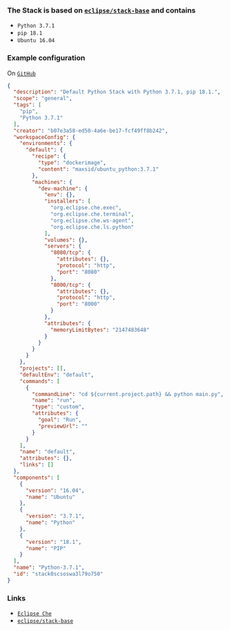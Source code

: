 ### The Stack is based on [`eclipse/stack-base`](https://hub.docker.com/r/eclipse/stack-base/) and contains
- `Python 3.7.1`
- `pip 18.1`
- `Ubuntu 16.04`

### Example configuration
On [`GitHub`](https://github.com/maxsid/che-dockerfiles/blob/master/examples/ubuntu_python/3.7.1/raw-configuration.json)

```json
{
  "description": "Default Python Stack with Python 3.7.1, pip 18.1.",
  "scope": "general",
  "tags": [
    "pip",
    "Python 3.7.1"
  ],
  "creator": "b07e3a58-ed50-4a6e-be17-fcf49ff8b242",
  "workspaceConfig": {
    "environments": {
      "default": {
        "recipe": {
          "type": "dockerimage",
          "content": "maxsid/ubuntu_python:3.7.1"
        },
        "machines": {
          "dev-machine": {
            "env": {},
            "installers": [
              "org.eclipse.che.exec",
              "org.eclipse.che.terminal",
              "org.eclipse.che.ws-agent",
              "org.eclipse.che.ls.python"
            ],
            "volumes": {},
            "servers": {
              "8080/tcp": {
                "attributes": {},
                "protocol": "http",
                "port": "8080"
              },
              "8000/tcp": {
                "attributes": {},
                "protocol": "http",
                "port": "8000"
              }
            },
            "attributes": {
              "memoryLimitBytes": "2147483648"
            }
          }
        }
      }
    },
    "projects": [],
    "defaultEnv": "default",
    "commands": [
      {
        "commandLine": "cd ${current.project.path} && python main.py",
        "name": "run",
        "type": "custom",
        "attributes": {
          "goal": "Run",
          "previewUrl": ""
        }
      }
    ],
    "name": "default",
    "attributes": {},
    "links": []
  },
  "components": [
    {
      "version": "16.04",
      "name": "Ubuntu"
    },
    {
      "version": "3.7.1",
      "name": "Python"
    },
    {
      "version": "18.1",
      "name": "PIP"
    }
  ],
  "name": "Python-3.7.1",
  "id": "stack0scsoswa3l79o750"
}
```

### Links
- [`Eclipse Che`](https://eclipse.org/che/)
- [`eclipse/stack-base`](https://hub.docker.com/r/eclipse/stack-base/)
